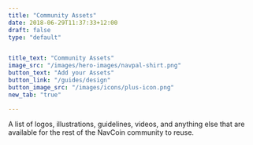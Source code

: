 ```yaml
---
title: "Community Assets"
date: 2018-06-29T11:37:33+12:00
draft: false
type: "default"


title_text: "Community Assets"
image_src: "/images/hero-images/navpal-shirt.png"
button_text: "Add your Assets"
button_link: "/guides/design"
button_image_src: "/images/icons/plus-icon.png"
new_tab: "true"

---
```

A list of logos, illustrations, guidelines, videos, and anything else that are available for the rest of the NavCoin community to reuse.

